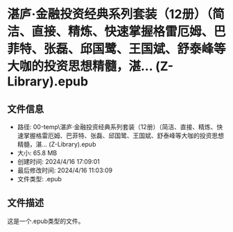 ﻿# 湛庐·金融投资经典系列套装（12册）（简洁、直接、精炼、快速掌握格雷厄姆、巴菲特、张磊、邱国鹭、王国斌、舒泰峰等大咖的投资思想精髓，湛... (Z-Library).epub

## 文件信息
- 路径: 00-temp\湛庐·金融投资经典系列套装（12册）（简洁、直接、精炼、快速掌握格雷厄姆、巴菲特、张磊、邱国鹭、王国斌、舒泰峰等大咖的投资思想精髓，湛... (Z-Library).epub
- 大小: 65.8 MB
- 创建时间: 2024/4/16 17:09:01
- 最后修改时间: 2024/4/16 11:03:09
- 文件类型: .epub

## 文件描述
这是一个.epub类型的文件。

